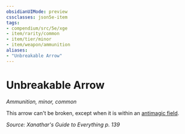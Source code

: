 ```yaml
---
obsidianUIMode: preview
cssclasses: json5e-item
tags:
- compendium/src/5e/xge
- item/rarity/common
- item/tier/minor
- item/weapon/ammunition
aliases: 
- "Unbreakable Arrow"
---
```

# Unbreakable Arrow
*Ammunition, minor, common*  


This arrow can't be broken, except when it is within an [antimagic field](compendium/spells/antimagic-field.md).

*Source: Xanathar's Guide to Everything p. 139*